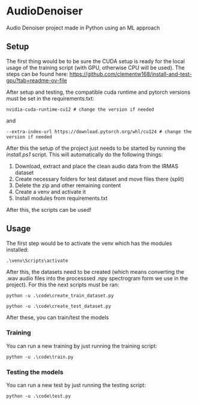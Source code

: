 # AudioDenoiser

Audio Denoiser project made in Python using an ML approach


## Setup
The first thing would be to be sure the CUDA setup is ready for the local usage of the training script (with GPU, otherwise CPU will be used).
The steps can be found here: https://github.com/clementw168/install-and-test-gpu?tab=readme-ov-file

After setup and testing, the compatible cuda runtime and pytorch versions must be set in the requirements.txt:
```
nvidia-cuda-runtime-cu12 # change the version if needed
```
and 
```
--extra-index-url https://download.pytorch.org/whl/cu124 # change the version if needed
```

After this the setup of the project just needs to be started by running the *install.ps1* script. This will automatically do the following things:
1. Download, extract and place the clean audio data from the IRMAS dataset
2. Create necessary folders for test dataset and move files there (split)
3. Delete the zip and other remaining content
4. Create a venv and activate it
5. Install modules from requirements.txt

After this, the scripts can be used!

## Usage
The first step would be to activate the venv which has the modules installed:
```
.\venv\Scripts\activate
```

After this, the datasets need to be created (which means converting the .wav audio files into the processsed .npy spectrogram form we use in the project).
For this the next scripts must be ran:
```
python -u .\code\create_train_dataset.py
```
```
python -u .\code\create_test_dataset.py
```
After these, you can train/test the models
### Training
You can run a new training by just running the training script:
```
python -u .\code\train.py
```
### Testing the models
You can run a new test by just running the testing script:
```
python -u .\code\test.py
```

